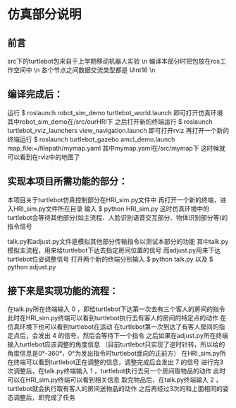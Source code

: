 # 仿真部分说明

## 前言
src下的turtlebot包来自于上学期移动机器人实验 \n
编译本部分时把包放在ros工作空间中 \n
各个节点之间数据交流类型都是 UInt16 \n

## 编译完成后：
运行 $ roslaunch robot_sim_demo turtlebot_world.launch 即可打开仿真环境
其中robot_sim_demo在/src/ourHRI下
之后打开新的终端运行 $ roslaunch turtlebot_rviz_launchers view_navigation.launch 即可打开rviz
再打开一个新的终端运行 $ roslaunch turtlebot_gazebo amcl_demo.launch map_file:=/filepath/mymap.yaml
其中mymap.yaml在/src/mymap下
这时候就可以看到在rviz中的地图了

## 实现本项目所需功能的部分：
本项目关于turtlebot仿真控制部分在HRI_sim.py文件中
再打开一个新的终端，进入HRI_sim.py文件所在目录
输入 $ python HRI_sim.py
这时仿真环境中的turtlebot会等待其他部分(如主流程、人脸识别语音交互部分、物体识别部分等)的指令信号

talk.py和adjust.py文件是模拟其他部分传输指令以测试本部分的功能
其中talk.py模拟主流程，用来给turtlebot下达去指定房间位置的信号
而adjust.py用来下达turtlebot位姿调整信号
打开两个新的终端分别输入 $ python talk.py  以及 $ python adjust.py

## 接下来是实现功能的流程：
在talk.py所在终端输入 0 ，即给turtlebot下达第一次去有三个客人的房间的指令
此时在HRI_sim.py终端可以看到turtlebot执行去有客人的房间的特定点的动作
在仿真环境下也可以看到turtlebot在运动
在turtlebot第一次到达了有客人房间的指定点后，会发出 4 的信号，然后会等待下一个指令
之后如果在adjust.py所在终端输入turtlebot应该调整的角度信息
（目前turtlebot只实现了逆时针转，所以给的角度信息是0°-360°，0°为发出指令时turtlebot面向的正前方）
在HRI_sim.py所在终端可以看到turtlebot正在调整的信息，调整完成后会发出 7 的信号
进行完3次调整后，在talk.py终端输入 1 ，turtlebot执行去另一个房间取物品的动作
此时可以在HRI_sim.py终端可以看到相关信息
取完物品后，在talk.py终端输入 2 ，turtlebot就会执行取有客人的房间送物品的动作
之后再经过3次的和上面相同的姿态调整后，即完成了任务
